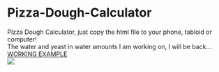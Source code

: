 # Pizza-Dough-Calculator
Pizza Dough Calculator, just copy the html file to your phone, tabloid or computer!<br/>
The water and yeast in water amounts I am working on, I will be back...
<a href="https://raycolt.github.io/Pizza-Dough-Calculator">WORKING EXAMPLE</a><br/>
<img src='https://github.com/RayColt/Pizza-Dough-Calculator/blob/main/image/pdc.jpg'/>
